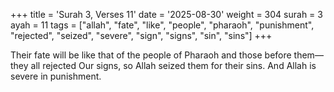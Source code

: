 +++
title = 'Surah 3, Verses 11'
date = '2025-08-30'
weight = 304
surah = 3
ayah = 11
tags = ["allah", "fate", "like", "people", "pharaoh", "punishment", "rejected", "seized", "severe", "sign", "signs", "sin", "sins"]
+++

Their fate will be like that of the people of Pharaoh and those before them—they all rejected Our signs, so Allah seized them for their sins. And Allah is severe in punishment.